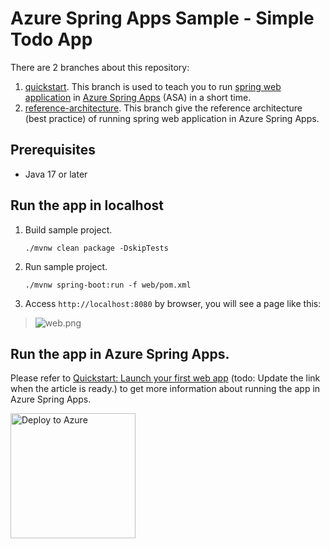# Azure Spring Apps Sample - Simple Todo App

There are 2 branches about this repository:
1. [quickstart](https://github.com/Azure-Samples/ASA-Samples-Web-Application/blob/quickstart/README.md). This branch is used to teach you to run [spring web application](https://spring.io/web-applications) in [Azure Spring Apps](https://learn.microsoft.com/en-us/azure/spring-apps/overview) (ASA) in a short time.
2. [reference-architecture](https://github.com/Azure-Samples/ASA-Samples-Web-Application/blob/reference-architecture/README.md). This branch give the reference architecture (best practice) of running spring web application in Azure Spring Apps.

## Prerequisites

- Java 17 or later

## Run the app in localhost

1. Build sample project.

    ```shell
    ./mvnw clean package -DskipTests
    ```

2. Run sample project.

    ```shell
    ./mvnw spring-boot:run -f web/pom.xml
    ```

3. Access `http://localhost:8080` by browser, you will see a page like this:

> ![web.png](./assets/web.png)

## Run the app in Azure Spring Apps.

Please refer to [Quickstart: Launch your first web app](.) (todo: Update the link when the article is ready.) to get more information about running the app in Azure Spring Apps.

<a href="https://asa-deploy-apps-webapp.azuremicroservices.io/deploy.html?url=https://github.com/hui1110/ASA-Samples-Web-Application&branch=quickstart&module=web" data-linktype="external">
    <img src="https://user-images.githubusercontent.com/58474919/236122963-8c0857bb-3822-4485-892a-445fa33f1612.png" alt="Deploy to Azure" width="200px" data-linktype="relative-path">
</a>
